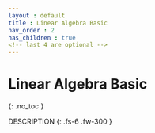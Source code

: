 ```yaml
---
layout : default
title : Linear Algebra Basic
nav_order : 2
has_children : true
<!-- last 4 are optional -->
---
```


# Linear Algebra Basic
{: .no_toc }

DESCRIPTION
{: .fs-6 .fw-300 }
